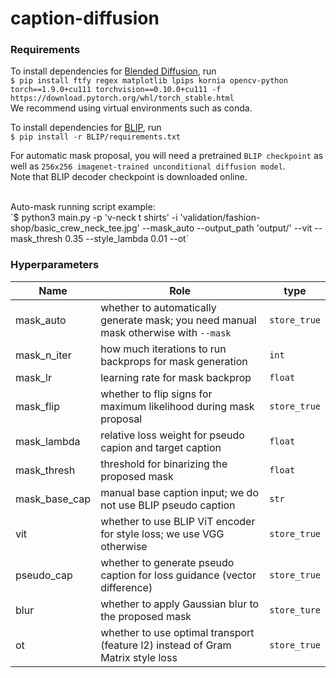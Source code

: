 # caption-diffusion

### Requirements

To install dependencies for [Blended Diffusion](https://github.com/omriav/blended-diffusion), run <br>
`$ pip install ftfy regex matplotlib lpips kornia opencv-python torch==1.9.0+cu111 torchvision==0.10.0+cu111 -f https://download.pytorch.org/whl/torch_stable.html`
<br>
We recommend using virtual environments such as conda. <br>

To install dependencies for [BLIP](https://github.com/salesforce/BLIP), run <br>
`$ pip install -r BLIP/requirements.txt` <br>

For automatic mask proposal, you will need a pretrained `BLIP checkpoint` as well as `256x256 imagenet-trained unconditional diffusion model`. <br>
Note that BLIP decoder checkpoint is downloaded online.

<br>
Auto-mask running script example: <br>
`$ python3 main.py -p 'v-neck t shirts' -i 'validation/fashion-shop/basic_crew_neck_tee.jpg' --mask_auto --output_path 'output/' --vit --mask_thresh 0.35 --style_lambda 0.01 --ot`
<br>

### Hyperparameters

Name | Role | type
---- | ---- | ----
mask_auto     | whether to automatically generate mask; you need manual mask otherwise with `--mask`  | `store_true`
mask_n_iter   | how much iterations to run backprops for mask generation                              | `int`
mask_lr       | learning rate for mask backprop                                                       | `float`
mask_flip     | whether to flip signs for maximum likelihood during mask proposal                     | `store_true`
mask_lambda   | relative loss weight for pseudo capion and target caption                             | `float`
mask_thresh   | threshold for binarizing the proposed mask                                            | `float`
mask_base_cap | manual base caption input; we do not use BLIP pseudo caption                          | `str`
vit           | whether to use BLIP ViT encoder for style loss; we use VGG otherwise                  | `store_true`
pseudo_cap    | whether to generate pseudo caption for loss guidance (vector difference)              | `store_true`
blur          | whether to apply Gaussian blur to the proposed mask                                   | `store_ture`
ot            | whether to use optimal transport (feature l2) instead of Gram Matrix style loss       | `store_true`
